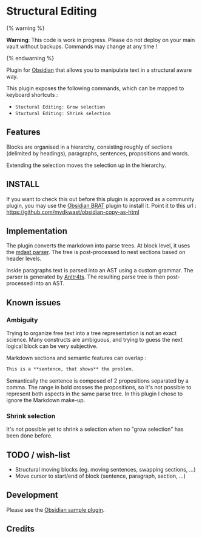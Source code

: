 # Structural Editing

{% warning %}

**Warning**: This code is work in progress. Please do not deploy on your main
vault without backups. Commands may change at any time !

{% endwarning %}

Plugin for [Obsidian](https://obsidian.md) that allows you to manipulate text
in a structural aware way.  

This plugin exposes the following commands, which can be mapped to keyboard shortcuts :
- `Stuctural Editing: Grow selection` 
- `Stuctural Editing: Shrink selection` 

## Features

Blocks are organised in a hierarchy, consisting roughly of sections (delimited
by headings), paragraphs, sentences, propositions and words.

Extending the selection moves the selection up in the hierarchy.

## INSTALL

If you want to check this out before this plugin is approved as a community plugin, you may use the [Obsidian
BRAT](https://github.com/TfTHacker/obsidian42-brat) plugin to install it. Point it to this url :
https://github.com/mvdkwast/obsidian-copy-as-html

## Implementation

The plugin converts the markdown into parse trees. At block level, it uses the
[mdast parser](https://unifiedjs.com/explore/package/mdast-util-from-markdown/).
The tree is post-processed to nest sections based on header levels.

Inside paragraphs text is parsed into an AST using a custom grammar. The parser
is generated by [Anltr4ts](https://github.com/tunnelvisionlabs/antlr4ts). The
resulting parse tree is then post-processed into an AST.

## Known issues

### Ambiguity

Trying to organize free text into a tree representation is not an exact
science. Many constructs are ambiguous, and trying to guess the next logical
block can be very subjective.

Markdown sections and semantic features can overlap : 

```markdown
This is a **sentence, that shows** the problem.
```

Semantically the sentence is composed of 2 propositions separated by a comma.
The range in bold crosses the propositions, so it's not possible to represent
both aspects in the same parse tree. In this plugin I chose to ignore the
Markdown make-up.

### Shrink selection

It's not possible yet to shrink a selection when no "grow selection" has been
done before.


## TODO / wish-list

- Structural moving blocks (eg. moving sentences, swapping sections, ...)
- Move cursor to start/end of block (sentence, paragraph, section, ...)

## Development

Please see the [Obsidian sample plugin](https://github.com/obsidianmd/obsidian-sample-plugin).

## Credits

